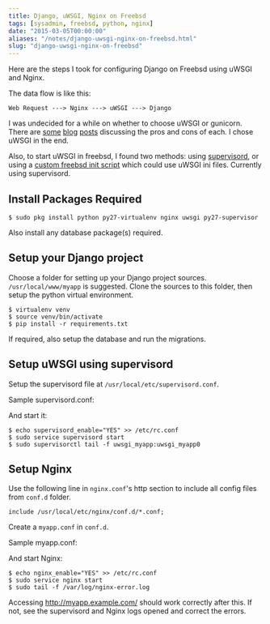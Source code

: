 ```yaml
---
title: Django, uWSGI, Nginx on Freebsd
tags: [sysadmin, freebsd, python, nginx]
date: "2015-03-05T00:00:00"
aliases: "/notes/django-uwsgi-nginx-on-freebsd.html"
slug: "django-uwsgi-nginx-on-freebsd"
---
```


Here are the steps I took for configuring Django on Freebsd using
uWSGI and Nginx.

The data flow is like this:

    Web Request ---> Nginx ---> uWSGI ---> Django

I was undecided for a while on whether to choose uWSGI or
gunicorn. There are [some][1] [blog][2] [posts][3] discussing the pros
and cons of each. I chose uWSGI in the end.

Also, to start uWSGI in freebsd, I found two methods: using
[supervisord][4], or using a [custom freebsd init script][5] which
could use uWSGI ini files. Currently using supervisord.


## Install Packages Required

    $ sudo pkg install python py27-virtualenv nginx uwsgi py27-supervisor

Also install any database package(s) required.

## Setup your Django project

Choose a folder for setting up your Django project
sources. `/usr/local/www/myapp` is suggested. Clone the sources to
this folder, then setup the python virtual environment.

    $ virtualenv venv
    $ source venv/bin/activate
    $ pip install -r requirements.txt

If required, also setup the database and run the migrations.

## Setup uWSGI using supervisord

Setup the supervisord file at `/usr/local/etc/supervisord.conf`.

Sample supervisord.conf:

<script src="https://gist.github.com/srijan/de43ac9ab30e6576de0d.js"></script>

And start it:

    $ echo supervisord_enable="YES" >> /etc/rc.conf
    $ sudo service supervisord start
    $ sudo supervisorctl tail -f uwsgi_myapp:uwsgi_myapp0

## Setup Nginx

Use the following line in `nginx.conf`'s http section to include all
config files from `conf.d` folder.

    include /usr/local/etc/nginx/conf.d/*.conf;

Create a `myapp.conf` in `conf.d`.

Sample myapp.conf:

<script src="https://gist.github.com/srijan/5f3ef70da9f5150d845e.js"></script>

And start Nginx:

    $ echo nginx_enable="YES" >> /etc/rc.conf
    $ sudo service nginx start
    $ sudo tail -f /var/log/nginx-error.log

Accessing http://myapp.example.com/ should work correctly after
this. If not, see the supervisord and Nginx logs opened and correct
the errors.


[1]: http://cramer.io/2013/06/27/serving-python-web-applications/
[2]: http://mattseymour.net/blog/2014/07/uwsgi-or-gunicorn/
[3]: http://blog.kgriffs.com/2012/12/18/uwsgi-vs-gunicorn-vs-node-benchmarks.html
[4]: http://amix.dk/blog/post/19689
[5]: http://lists.freebsd.org/pipermail/freebsd-questions/2014-February/256073.html

